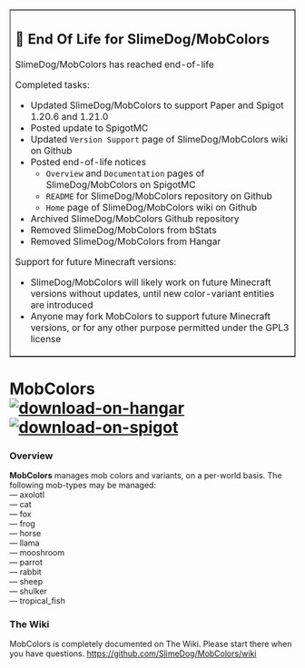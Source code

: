 <table border=1><tr><td>
<h2>🛑 End Of Life for SlimeDog/MobColors</h2>

SlimeDog/MobColors has reached end-of-life

Completed tasks:
- Updated SlimeDog/MobColors to support Paper and Spigot 1.20.6 and 1.21.0
- Posted update to SpigotMC
- Updated `Version Support` page of SlimeDog/MobColors wiki on Github
- Posted end-of-life notices
  - `Overview` and `Documentation` pages of SlimeDog/MobColors on SpigotMC
  - `README` for SlimeDog/MobColors repository on Github
  - `Home` page of SlimeDog/MobColors wiki on Github
- Archived SlimeDog/MobColors Github repository
- Removed SlimeDog/MobColors from bStats
- Removed SlimeDog/MobColors from Hangar

Support for future Minecraft versions:
- SlimeDog/MobColors will likely work on future Minecraft versions without updates, until new color-variant entities are introduced
- Anyone may fork MobColors to support future Minecraft versions, or for any other purpose permitted under the GPL3 license
</td></tr></table>

# MobColors &nbsp; &nbsp; &nbsp; &nbsp; &nbsp; <a href="https://hangar.papermc.io/SlimeDog/MobColors">![download-on-hangar](https://user-images.githubusercontent.com/17748923/187102194-00e910e6-ee8e-42cb-bfe1-d2f9e657ef4b.png)</a> <a href="https://www.spigotmc.org/resources/96771/">![download-on-spigot](https://user-images.githubusercontent.com/17748923/187102011-b72e0f1d-ba74-4cb2-a69e-46f48cb364b5.png)</a>

### Overview

**MobColors** manages mob colors and variants, on a per-world basis. The following mob-types may be managed:<br>
&mdash; axolotl<br>
&mdash; cat<br>
&mdash; fox<br>
&mdash; frog<br>
&mdash; horse<br>
&mdash; llama<br>
&mdash; mooshroom<br>
&mdash; parrot<br>
&mdash; rabbit<br>
&mdash; sheep<br>
&mdash; shulker<br>
&mdash; tropical_fish<br>

### The Wiki

MobColors is completely documented on The Wiki. Please start there when you have questions. https://github.com/SlimeDog/MobColors/wiki
